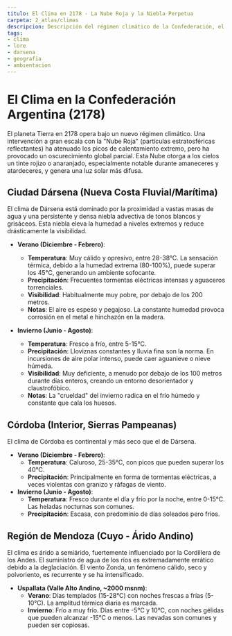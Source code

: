 ```yaml
---
titulo: El Clima en 2178 - La Nube Roja y la Niebla Perpetua
carpeta: 2_atlas/climas
descripcion: Descripción del régimen climático de la Confederación, el impacto de la 'Nube Roja' y las condiciones meteorológicas específicas de Dársena, Córdoba y la región de Cuyo.
tags:
- clima
- lore
- darsena
- geografia
- ambientacion
---
```


# El Clima en la Confederación Argentina (2178)

El planeta Tierra en 2178 opera bajo un nuevo régimen climático. Una intervención a gran escala con la "Nube Roja" (partículas estratosféricas reflectantes) ha atenuado los picos de calentamiento extremo, pero ha provocado un oscurecimiento global parcial. Esta Nube otorga a los cielos un tinte rojizo o anaranjado, especialmente notable durante amaneceres y atardeceres, y genera una luz solar más difusa.

## Ciudad Dársena (Nueva Costa Fluvial/Marítima)

El clima de Dársena está dominado por la proximidad a vastas masas de agua y una persistente y densa niebla advectiva de tonos blancos y grisáceos. Esta niebla eleva la humedad a niveles extremos y reduce drásticamente la visibilidad.

- **Verano (Diciembre - Febrero)**:
    - **Temperatura**: Muy cálido y opresivo, entre 28-38°C. La sensación térmica, debido a la humedad extrema (80-100%), puede superar los 45°C, generando un ambiente sofocante.
    - **Precipitación**: Frecuentes tormentas eléctricas intensas y aguaceros torrenciales.
    - **Visibilidad**: Habitualmente muy pobre, por debajo de los 200 metros.
    - **Notas**: El aire es espeso y pegajoso. La constante humedad provoca corrosión en el metal e hinchazón en la madera.

- **Invierno (Junio - Agosto)**:
    - **Temperatura**: Fresco a frío, entre 5-15°C.
    - **Precipitación**: Lloviznas constantes y lluvia fina son la norma. En incursiones de aire polar intenso, puede caer aguanieve o nieve húmeda.
    - **Visibilidad**: Muy deficiente, a menudo por debajo de los 100 metros durante días enteros, creando un entorno desorientador y claustrofóbico.
    - **Notas**: La "crueldad" del invierno radica en el frío húmedo y constante que cala los huesos.

## Córdoba (Interior, Sierras Pampeanas)

El clima de Córdoba es continental y más seco que el de Dársena.

- **Verano (Diciembre - Febrero)**:
    - **Temperatura**: Caluroso, 25-35°C, con picos que pueden superar los 40°C.
    - **Precipitación**: Principalmente en forma de tormentas eléctricas, a veces violentas con granizo y ráfagas de viento.
- **Invierno (Junio - Agosto)**:
    - **Temperatura**: Fresco durante el día y frío por la noche, entre 0-15°C. Las heladas nocturnas son comunes.
    - **Precipitación**: Escasa, con predominio de días soleados pero fríos.

## Región de Mendoza (Cuyo - Árido Andino)

El clima es árido a semiárido, fuertemente influenciado por la Cordillera de los Andes. El suministro de agua de los ríos es extremadamente errático debido a la deglaciación. El viento Zonda, un fenómeno cálido, seco y polvoriento, es recurrente y se ha intensificado.

- **Uspallata (Valle Alto Andino, ~2000 msnm)**:
    - **Verano**: Días templados (15-28°C) con noches frescas a frías (5-10°C). La amplitud térmica diaria es marcada.
    - **Invierno**: Frío a muy frío. Días entre -5°C y 10°C, con noches gélidas que pueden alcanzar -15°C o menos. Las nevadas son comunes y pueden ser copiosas. 